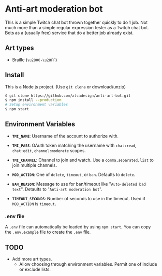 # Anti-art moderation bot

This is a simple Twitch chat bot thrown together quickly to do 1 job. Not much
more than a simple regular expression tester as a Twitch chat bot. Bots as a
(usually free) service that do a better job already exist.

## Art types

- Braille (`\u2800-\u28FF`)

## Install

This is a Node.js project. (Use `git clone` or download/unzip)

```bash
$ git clone https://github.com/alcadesign/anti-art-bot.git
$ npm install --production
# Setup environment variables
$ npm start
```

## Environment Variables

- **`TMI_NAME`**:
	Username of the account to authorize with.

- **`TMI_PASS`**:
	OAuth token matching the username with `chat:read`, `chat:edit`,
	`channel:moderate` scopes.

- **`TMI_CHANNEL`**:
	Channel to join and watch. Use a `comma,separated,list` to join multiple
	channels.

- **`MOD_ACTION`**:
	One of `delete`, `timeout`, or `ban`. Defaults to `delete`.

- **`BAN_REASON`**:
	Message to use for ban/timeout like "`Auto-deleted bad
	text`". Detaults to "`Anti-art moderation bot`".

- **`TIMEOUT_SECONDS`**:
	Number of seconds to use in the timeout. Used if `MOD_ACTION` is `timeout`.

### .env file

A `.env` file can automatically be loaded by using `npm start`. You can copy the
`.env.example` file to create the `.env` file.

## TODO

- Add more art types.
	- Allow choosing through environment variables. Permit one of include or
	exclude lists.